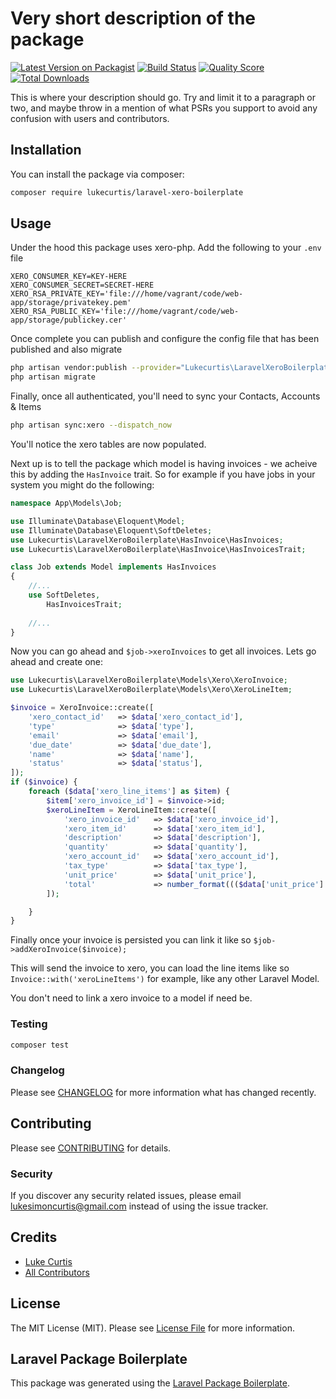 # Very short description of the package

[![Latest Version on Packagist](https://img.shields.io/packagist/v/lukecurtis/laravel-xero-boilerplate.svg?style=flat-square)](https://packagist.org/packages/lukecurtis/laravel-xero-boilerplate)
[![Build Status](https://img.shields.io/travis/lukecurtis/laravel-xero-boilerplate/master.svg?style=flat-square)](https://travis-ci.org/lukecurtis/laravel-xero-boilerplate)
[![Quality Score](https://img.shields.io/scrutinizer/g/lukecurtis/laravel-xero-boilerplate.svg?style=flat-square)](https://scrutinizer-ci.com/g/lukecurtis/laravel-xero-boilerplate)
[![Total Downloads](https://img.shields.io/packagist/dt/lukecurtis/laravel-xero-boilerplate.svg?style=flat-square)](https://packagist.org/packages/lukecurtis/laravel-xero-boilerplate)

This is where your description should go. Try and limit it to a paragraph or two, and maybe throw in a mention of what PSRs you support to avoid any confusion with users and contributors.

## Installation

You can install the package via composer:

```bash
composer require lukecurtis/laravel-xero-boilerplate
```

## Usage
Under the hood this package uses xero-php. Add the following to your `.env` file
```
XERO_CONSUMER_KEY=KEY-HERE
XERO_CONSUMER_SECRET=SECRET-HERE
XERO_RSA_PRIVATE_KEY='file:///home/vagrant/code/web-app/storage/privatekey.pem'
XERO_RSA_PUBLIC_KEY='file:///home/vagrant/code/web-app/storage/publickey.cer'
```

Once complete you can publish and configure the config file that has been published and also migrate

```bash
php artisan vendor:publish --provider="Lukecurtis\LaravelXeroBoilerplate\LaravelXeroBoilerplateServiceProvider" 
php artisan migrate
```

Finally, once all authenticated, you'll need to sync your Contacts, Accounts & Items

```bash
php artisan sync:xero --dispatch_now
```

You'll notice the xero tables are now populated.

Next up is to tell the package which model is having invoices - we acheive this by adding the `HasInvoice` trait. So for example if you have jobs in your system you might do the following:
```php
namespace App\Models\Job;

use Illuminate\Database\Eloquent\Model;
use Illuminate\Database\Eloquent\SoftDeletes;
use Lukecurtis\LaravelXeroBoilerplate\HasInvoice\HasInvoices;
use Lukecurtis\LaravelXeroBoilerplate\HasInvoice\HasInvoicesTrait;

class Job extends Model implements HasInvoices
{
    //...
    use SoftDeletes, 
        HasInvoicesTrait;
    
    //...
}
```

Now you can go ahead and `$job->xeroInvoices` to get all invoices. Lets go ahead and create one:

```php
use Lukecurtis\LaravelXeroBoilerplate\Models\Xero\XeroInvoice;
use Lukecurtis\LaravelXeroBoilerplate\Models\Xero\XeroLineItem;

$invoice = XeroInvoice::create([
    'xero_contact_id'   => $data['xero_contact_id'],
    'type'              => $data['type'],
    'email'             => $data['email'],
    'due_date'          => $data['due_date'],
    'name'              => $data['name'],
    'status'            => $data['status'],
]);
if ($invoice) {
    foreach ($data['xero_line_items'] as $item) {
        $item['xero_invoice_id'] = $invoice->id;
        $xeroLineItem = XeroLineItem::create([
            'xero_invoice_id'   => $data['xero_invoice_id'],
            'xero_item_id'      => $data['xero_item_id'],
            'description'       => $data['description'],
            'quantity'          => $data['quantity'],
            'xero_account_id'   => $data['xero_account_id'],
            'tax_type'          => $data['tax_type'],
            'unit_price'        => $data['unit_price'],
            'total'             => number_format((($data['unit_price'] * $data['quantity']) / 100), 2, '.', '') * 100,
        ]);

    }
}
```
Finally once your invoice is persisted you can link it like so
`$job->addXeroInvoice($invoice);`

This will send the invoice to xero, you can load the line items like so `Invoice::with('xeroLineItems')` for example, like any other Laravel Model.

You don't need to link a xero invoice to a model if need be.
### Testing

``` bash
composer test
```

### Changelog

Please see [CHANGELOG](CHANGELOG.md) for more information what has changed recently.

## Contributing

Please see [CONTRIBUTING](CONTRIBUTING.md) for details.

### Security

If you discover any security related issues, please email lukesimoncurtis@gmail.com instead of using the issue tracker.

## Credits

- [Luke Curtis](https://github.com/lukecurtis)
- [All Contributors](../../contributors)

## License

The MIT License (MIT). Please see [License File](LICENSE.md) for more information.

## Laravel Package Boilerplate

This package was generated using the [Laravel Package Boilerplate](https://laravelpackageboilerplate.com).